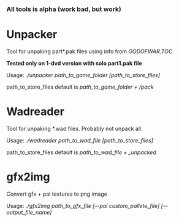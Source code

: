 ### All tools is alpha (work bad, but work)

# Unpacker
Tool for unpaking part\*.pak files using info from *GODOFWAR.TOC*

**Tested only on 1-dvd version with solo part1.pak file**

Usage: *./unpacker path_to_game_folder [path_to_store_files]*

path_to_store_files default is *path_to_game_folder + /pack*

# Wadreader
Tool for unpaking *.wad files. Probably not unpack all.

Usage: *./wadreader path_to_wad_file [path_to_store_files]*

path_to_store_files default is *path_to_wad_file + _unpacked*

# gfx2img
Convert gfx + pal textures to png image

Usage: *./gfx2img path_to_gfx_file [--pal custom_pallete_file] [--output_file_name]*
